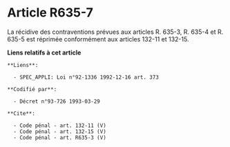 # Article R635-7

La récidive des contraventions prévues aux articles R. 635-3, R. 635-4 et R. 635-5 est réprimée conformément aux articles
132-11 et 132-15.

**Liens relatifs à cet article**

	**Liens**:

	  - SPEC_APPLI: Loi n°92-1336 1992-12-16 art. 373

	**Codifié par**:

	  - Décret n°93-726 1993-03-29

	**Cite**:

	  - Code pénal - art. 132-11 (V)
	  - Code pénal - art. 132-15 (V)
	  - Code pénal - art. R635-3 (V)
